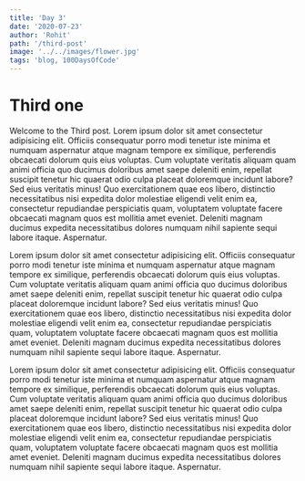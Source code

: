 ```yaml
---
title: 'Day 3'
date: '2020-07-23'
author: 'Rohit'
path: '/third-post'
image: '../../images/flower.jpg'
tags: 'blog, 100DaysOfCode'
---
```


# Third one

Welcome to the Third post.
Lorem ipsum dolor sit amet consectetur adipisicing elit. Officiis consequatur porro modi tenetur iste minima et numquam aspernatur atque magnam tempore ex similique, perferendis obcaecati dolorum quis eius voluptas. Cum voluptate veritatis aliquam quam animi officia quo ducimus doloribus amet saepe deleniti enim, repellat suscipit tenetur hic quaerat odio culpa placeat doloremque incidunt labore? Sed eius veritatis minus! Quo exercitationem quae eos libero, distinctio necessitatibus nisi expedita dolor molestiae eligendi velit enim ea, consectetur repudiandae perspiciatis quam, voluptatem voluptate facere obcaecati magnam quos est mollitia amet eveniet. Deleniti magnam ducimus expedita necessitatibus dolores numquam nihil sapiente sequi labore itaque. Aspernatur.

Lorem ipsum dolor sit amet consectetur adipisicing elit. Officiis consequatur porro modi tenetur iste minima et numquam aspernatur atque magnam tempore ex similique, perferendis obcaecati dolorum quis eius voluptas. Cum voluptate veritatis aliquam quam animi officia quo ducimus doloribus amet saepe deleniti enim, repellat suscipit tenetur hic quaerat odio culpa placeat doloremque incidunt labore? Sed eius veritatis minus! Quo exercitationem quae eos libero, distinctio necessitatibus nisi expedita dolor molestiae eligendi velit enim ea, consectetur repudiandae perspiciatis quam, voluptatem voluptate facere obcaecati magnam quos est mollitia amet eveniet. Deleniti magnam ducimus expedita necessitatibus dolores numquam nihil sapiente sequi labore itaque. Aspernatur.


Lorem ipsum dolor sit amet consectetur adipisicing elit. Officiis consequatur porro modi tenetur iste minima et numquam aspernatur atque magnam tempore ex similique, perferendis obcaecati dolorum quis eius voluptas. Cum voluptate veritatis aliquam quam animi officia quo ducimus doloribus amet saepe deleniti enim, repellat suscipit tenetur hic quaerat odio culpa placeat doloremque incidunt labore? Sed eius veritatis minus! Quo exercitationem quae eos libero, distinctio necessitatibus nisi expedita dolor molestiae eligendi velit enim ea, consectetur repudiandae perspiciatis quam, voluptatem voluptate facere obcaecati magnam quos est mollitia amet eveniet. Deleniti magnam ducimus expedita necessitatibus dolores numquam nihil sapiente sequi labore itaque. Aspernatur.